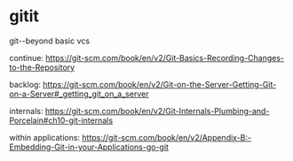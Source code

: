 # gitit
git--beyond basic vcs

continue: https://git-scm.com/book/en/v2/Git-Basics-Recording-Changes-to-the-Repository

backlog:
https://git-scm.com/book/en/v2/Git-on-the-Server-Getting-Git-on-a-Server#_getting_git_on_a_server

internals: https://git-scm.com/book/en/v2/Git-Internals-Plumbing-and-Porcelain#ch10-git-internals

within applications: https://git-scm.com/book/en/v2/Appendix-B:-Embedding-Git-in-your-Applications-go-git